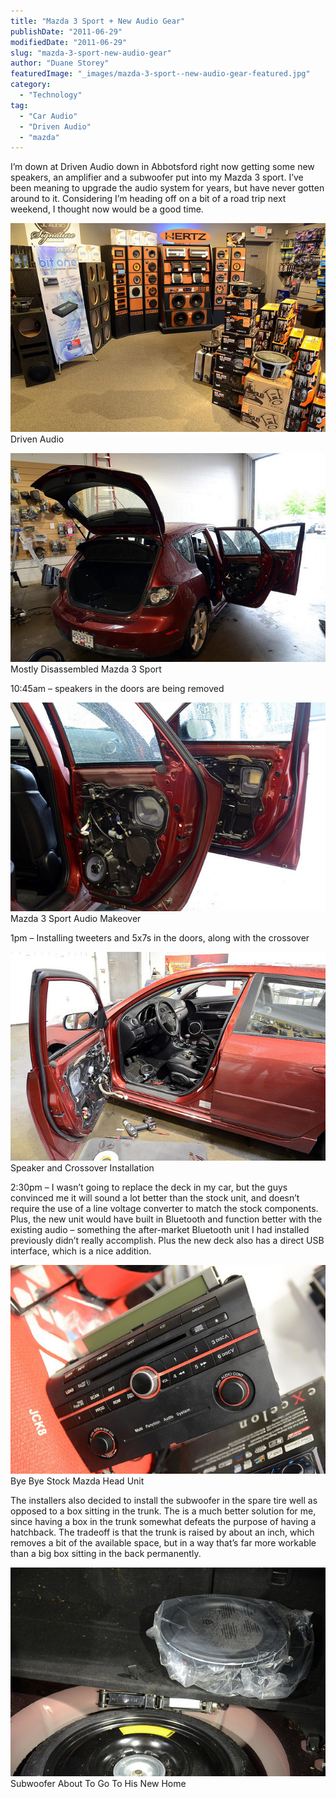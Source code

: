 ```yaml
---
title: "Mazda 3 Sport + New Audio Gear"
publishDate: "2011-06-29"
modifiedDate: "2011-06-29"
slug: "mazda-3-sport-new-audio-gear"
author: "Duane Storey"
featuredImage: "_images/mazda-3-sport--new-audio-gear-featured.jpg"
category:
  - "Technology"
tag:
  - "Car Audio"
  - "Driven Audio"
  - "mazda"
---
```


I’m down at Driven Audio down in Abbotsford right now getting some new speakers, an amplifier and a subwoofer put into my Mazda 3 sport. I’ve been meaning to upgrade the audio system for years, but have never gotten around to it. Considering I’m heading off on a bit of a road trip next weekend, I thought now would be a good time.

[![](_images/mazda-3-sport--new-audio-gear-1.jpg "Driven Audio")](_images/mazda-3-sport--new-audio-gear-1.jpg)Driven Audio



[![](_images/mazda-3-sport--new-audio-gear-2.jpg "5885248492_58ec066344_z")](_images/mazda-3-sport--new-audio-gear-2.jpg)Mostly Disassembled Mazda 3 Sport



10:45am – speakers in the doors are being removed

[![](_images/mazda-3-sport--new-audio-gear-3.jpg "5885248408_27c3babd42_z")](_images/mazda-3-sport--new-audio-gear-3.jpg)Mazda 3 Sport Audio Makeover



1pm – Installing tweeters and 5x7s in the doors, along with the crossover

[![](_images/mazda-3-sport--new-audio-gear-4.jpg "5885046177_d52de798a4_z")](_images/mazda-3-sport--new-audio-gear-4.jpg)Speaker and Crossover Installation



2:30pm – I wasn’t going to replace the deck in my car, but the guys convinced me it will sound a lot better than the stock unit, and doesn’t require the use of a line voltage converter to match the stock components. Plus, the new unit would have built in Bluetooth and function better with the existing audio – something the after-market Bluetooth unit I had installed previously didn’t really accomplish. Plus the new deck also has a direct USB interface, which is a nice addition.

[![](_images/mazda-3-sport--new-audio-gear-5.jpg "5885347439_3aef62e2d3_z")](_images/mazda-3-sport--new-audio-gear-5.jpg)Bye Bye Stock Mazda Head Unit



The installers also decided to install the subwoofer in the spare tire well as opposed to a box sitting in the trunk. The is a much better solution for me, since having a box in the trunk somewhat defeats the purpose of having a hatchback. The tradeoff is that the trunk is raised by about an inch, which removes a bit of the available space, but in a way that’s far more workable than a big box sitting in the back permanently.

[![](_images/mazda-3-sport--new-audio-gear-6.jpg "5885915098_eaf04f47d3_z")](_images/mazda-3-sport--new-audio-gear-6.jpg)Subwoofer About To Go To His New Home